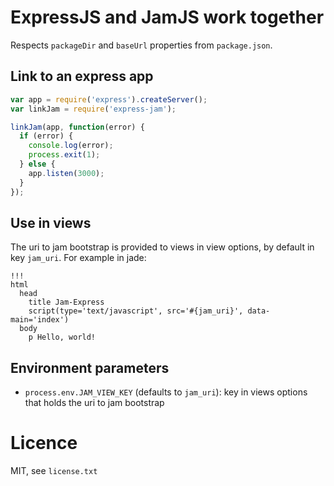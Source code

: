 # ExpressJS and JamJS work together

Respects `packageDir` and `baseUrl` properties from `package.json`.

## Link to an express app

```javascript
var app = require('express').createServer();
var linkJam = require('express-jam');

linkJam(app, function(error) {
  if (error) {
    console.log(error);
    process.exit(1);
  } else {
    app.listen(3000);
  }
});
```

## Use in views

The uri to jam bootstrap is provided to views in view options, by default in key `jam_uri`. For example in jade:
```jade
!!!
html
  head
    title Jam-Express
    script(type='text/javascript', src='#{jam_uri}', data-main='index')
  body
    p Hello, world!
```

## Environment parameters

* `process.env.JAM_VIEW_KEY` (defaults to `jam_uri`): key in views options that holds the uri to jam bootstrap

# Licence

MIT, see `license.txt`